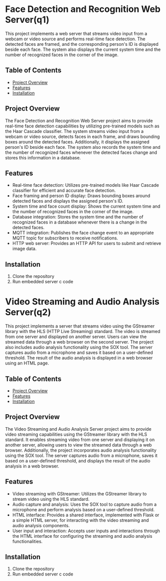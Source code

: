 # Face Detection and Recognition Web Server(q1)

This project implements a web server that streams video input from a webcam or video source and performs real-time face detection. The detected faces are framed, and the corresponding person's ID is displayed beside each face. The system also displays the current system time and the number of recognized faces in the corner of the image.

## Table of Contents
- [Project Overview](#project-overview)
- [Features](#features)
- [Installation](#installation)

## Project Overview

The Face Detection and Recognition Web Server project aims to provide real-time face detection capabilities by utilizing pre-trained models such as the Haar Cascade classifier. The system streams video input from a webcam or video source, detects faces in each frame, and draws bounding boxes around the detected faces. Additionally, it displays the assigned person's ID beside each face. The system also records the system time and the number of recognized faces whenever the detected faces change and stores this information in a database.

## Features

- Real-time face detection: Utilizes pre-trained models like Haar Cascade classifier for efficient and accurate face detection.
- Face framing and person ID display: Draws bounding boxes around detected faces and displays the assigned person's ID.
- System time and face count display: Shows the current system time and the number of recognized faces in the corner of the image.
- Database integration: Stores the system time and the number of recognized faces in a database whenever there is a change in the detected faces.
- MQTT integration: Publishes the face change event to an appropriate MQTT topic for subscribers to receive notifications.
- HTTP web server: Provides an HTTP API for users to submit and retrieve image data.

## Installation

1. Clone the repository
2. Run embedded server c code


# Video Streaming and Audio Analysis Server(q2)

This project implements a server that streams video using the GStreamer library with the HLS (HTTP Live Streaming) standard. The video is streamed from one server and displayed on another server. Users can view the streamed data through a web browser on the second server. The project also includes audio analysis functionality using the SOX tool. The server captures audio from a microphone and saves it based on a user-defined threshold. The result of the audio analysis is displayed in a web browser using an HTML page.

## Table of Contents
- [Project Overview](#project-overview)
- [Features](#features)
- [Installation](#installation)

## Project Overview

The Video Streaming and Audio Analysis Server project aims to provide video streaming capabilities using the GStreamer library with the HLS standard. It enables streaming video from one server and displaying it on another server, allowing users to view the streamed data through a web browser. Additionally, the project incorporates audio analysis functionality using the SOX tool. The server captures audio from a microphone, saves it based on a user-defined threshold, and displays the result of the audio analysis in a web browser.

## Features

- Video streaming with GStreamer: Utilizes the GStreamer library to stream video using the HLS standard.
- Audio capture and analysis: Uses the SOX tool to capture audio from a microphone and perform analysis based on a user-defined threshold.
- HTML interface: Provides a shared interface, implemented with Flask or a simple HTML server, for interacting with the video streaming and audio analysis components.
- User input and interaction: Accepts user inputs and interactions through the HTML interface for configuring the streaming and audio analysis functionalities.

## Installation

1. Clone the repository
2. Run embedded server c code
